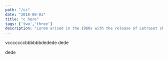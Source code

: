 ```yaml
---
path: "/cc"
date: "2018-08-01"
title: "c here"
tags: ['two','three']
description: "Lorem arised in the 1960s with the release of Letraset sheets containing Lorem Ipsum passages, and more recently with desktop publishing software like Aldus PageMaker including versions of Lorem Ipsum"
---
```


vcccccccbbbbbbdedede
dede



dede